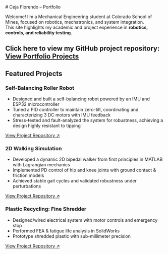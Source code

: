 <head>
  <link rel="stylesheet" href="assets/css/custom.css">
</head>
# Ceja Florendo – Portfolio

Welcome! I’m a Mechanical Engineering student at Colorado School of Mines, focused on robotics, mechatronics, and system integration.  
This site highlights my academic and project experience in **robotics, controls, and reliability testing**.  

Click here to view my GitHub project repository: [View Portfolio Projects](https://github.com/CejaFlorendo/Project-Portfolio)
---

## Featured Projects

<div class="project">
<h3>Self-Balancing Roller Robot</h3>
<ul>
  <li>Designed and built a self-balancing robot powered by an IMU and ESP32 microcontroller</li>
  <li>Tuned a PID controller to maintain zero-tilt, coordinating and characterizing 3 DC motors with IMU feedback</li>
  <li>Stress-tested and fault-analyzed the system for robustness, achieving a design highly resistant to tipping</li>
</ul>
<a class="btn" href="https://github.com/CejaFlorendo/Project-Portfolio/tree/main/roller-robot">View Project Repository ↗</a>
</div>

<div class="project">
<h3>2D Walking Simulation</h3>
<ul>
  <li>Developed a dynamic 2D bipedal walker from first principles in MATLAB with Lagrangian mechanics</li>
  <li>Implemented PD control of hip and knee joints with ground contact &amp; friction models</li>
  <li>Achieved stable gait cycles and validated robustness under perturbations</li>
</ul>
<a class="btn" href="https://github.com/CejaFlorendo/Project-Portfolio/tree/main/2d-walker">View Project Repository ↗</a>
</div>

<div class="project">
<h3>Plastic Recycling: Fine Shredder</h3>
<ul>
  <li>Designed/wired electrical system with motor controls and emergency stop</li>
  <li>Performed FEA &amp; fatigue life analysis in SolidWorks</li>
  <li>Prototype shredded plastic with sub-millimeter precision</li>
</ul>
<a class="btn" href="https://github.com/CejaFlorendo/Project-Portfolio/tree/main/fine-shredder">View Project Repository ↗</a>
</div>


